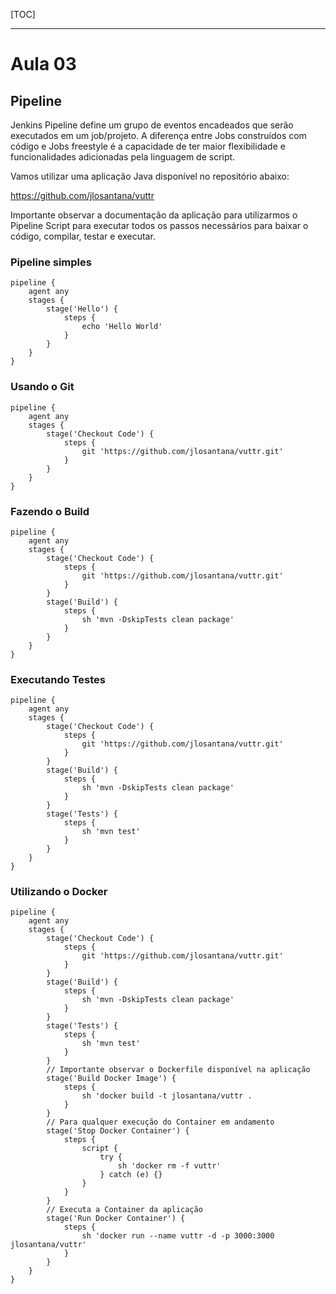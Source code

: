 [TOC]

------

# Aula 03

## Pipeline

Jenkins Pipeline define um grupo de eventos encadeados que serão executados em um job/projeto. A diferença entre Jobs construídos com código e Jobs freestyle é a capacidade de ter maior flexibilidade e funcionalidades adicionadas pela linguagem de script.

Vamos utilizar uma aplicação Java disponível no repositório abaixo:

https://github.com/jlosantana/vuttr

Importante observar a documentação da aplicação para utilizarmos o Pipeline Script para executar todos os passos necessários para baixar o código, compilar, testar e executar.

### Pipeline simples

```
pipeline {
    agent any
    stages {
        stage('Hello') {
            steps {
                echo 'Hello World'
            }
        }
    }
}
```

### Usando o Git

```
pipeline {
    agent any
    stages {
        stage('Checkout Code') {
            steps {
                git 'https://github.com/jlosantana/vuttr.git'
            }
        }
    }
}
```

### Fazendo o Build

```
pipeline {
    agent any
    stages {
        stage('Checkout Code') {
            steps {
                git 'https://github.com/jlosantana/vuttr.git'
            }
        }
        stage('Build') {
            steps {
                sh 'mvn -DskipTests clean package'
            }
        }
    }
}
```

### Executando Testes

```
pipeline {
    agent any
    stages {
        stage('Checkout Code') {
            steps {
                git 'https://github.com/jlosantana/vuttr.git'
            }
        }
        stage('Build') {
            steps {
                sh 'mvn -DskipTests clean package'
            }
        }
        stage('Tests') {
            steps {
                sh 'mvn test'
            }
        }
    }
}
```

### Utilizando o Docker

```
pipeline {
    agent any
    stages {
        stage('Checkout Code') {
            steps {
                git 'https://github.com/jlosantana/vuttr.git'
            }
        }
        stage('Build') {
            steps {
                sh 'mvn -DskipTests clean package'
            }
        }
        stage('Tests') {
            steps {
                sh 'mvn test'
            }
        }
        // Importante observar o Dockerfile disponível na aplicação
        stage('Build Docker Image') {
            steps {
                sh 'docker build -t jlosantana/vuttr .
            }
        }
        // Para qualquer execução do Container em andamento
        stage('Stop Docker Container') {
            steps {
                script {
                    try {
                        sh 'docker rm -f vuttr'
                    } catch (e) {}
                }
            }
        }
        // Executa a Container da aplicação
        stage('Run Docker Container') {
            steps {
                sh 'docker run --name vuttr -d -p 3000:3000 jlosantana/vuttr'
            }
        }
    }
}
```

